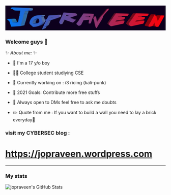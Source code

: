 ![name](https://github.com/jopraveen/jopraveen/blob/main/some-gifs/name.png)

### Welcome guys 🙂

 ✨ _About me:_ ✨

- 👦 I'm a 17 y/o boy

- 👨‍🎓 College student studiying CSE

- 🏃 Currently working on : i3 ricing (kali-punk)

- 🥅 2021 Goals: Contribute more free stuffs

- 💬 Always open to DMs feel free to ask me doubts

- ✏️ Quote from me : If you want to build a wall you need to lay a brick everyday🙂

### visit my CYBERSEC blog :
# https://jopraveen.wordpress.com

<!--
- 📲 To contact me : 
[<img align="left" alt="Jopraveen | Instagram" width="22px" src="https://cdn.jsdelivr.net/npm/simple-icons@v3/icons/instagram.svg" />][instagram]
-->
---
### My stats
  <img align="left" alt="jopraveen's GitHub Stats" src="https://github-readme-stats.codestackr.vercel.app/api?username=jopraveen&show_icons=true&hide_border=true" />
